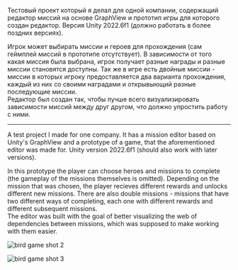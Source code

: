 Тестовый проект который я делал для одной компании, содержащий редактор миссий на основе GraphView и прототип игры для которого создан редактор. Версия Unity 2022.6f1 (должно работать в более поздних версиях).  
  
Игрок может выбирать миссии и героев для прохождения (сам геймплей миссий в прототипе отсутствует). В зависимости от того какая миссия была выбрана, игрок получает разные награды и разные миссии становятся доступны. Так же в игре есть двойные миссии - миссии в которых игроку предоставляется два варианта прохождения, каждый из них со своими наградами и открывыющий разные последующие миссии.  
Редактор был создан так, чтобы лучше всего визуализировать зависимости миссий между друг другом, что должно упростить работу с ними.  

______________________________________________________________________________________________________________________________________________________________________________________________________________________________________________________________________________
A test project I made for one company. It has a mission editor based on Unity's GraphView and a prototype of a game, that the aforementioned editor was made for. Unity version 2022.6f1 (should also work with later versions).  
  
In this prototype the player can choose heroes and missions to complete (the gameplay of the missions themselves is omitted). Depending on the mission that was chosen, the player recieves different rewards and unlocks different new missions. There are also double missions - missions that have two different ways of completing, each one with different rewards and different subsequent missions.   
The editor was built with the goal of better visualizing the web of dependencies between missions, which was supposed to make working with them easier.   
  
  
  
  
  
  
  
![bird game shot 2](https://github.com/user-attachments/assets/52611c89-d18c-4872-8432-d06a6aced404)
  
  
  
![bird game shot 3](https://github.com/user-attachments/assets/35416c9b-6a1d-4a44-9574-8ac7f1e139d4)
